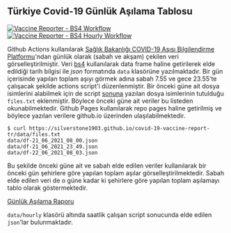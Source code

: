 ## Türkiye Covid-19 Günlük Aşılama Tablosu

[![Vaccine Reporter - BS4 Workflow](https://github.com/silverstone1903/covid-19-vaccine-report-tr/actions/workflows/main.yml/badge.svg)](https://github.com/silverstone1903/covid-19-vaccine-report-tr/actions/workflows/main.yml)
[![Vaccine Reporter - BS4 Hourly Workflow](https://github.com/silverstone1903/covid-19-vaccine-report-tr/actions/workflows/hourly_workflow.yml/badge.svg)](https://github.com/silverstone1903/covid-19-vaccine-report-tr/actions/workflows/hourly_workflow.yml)


Github Actions kullanılarak [Sağlık Bakanlığı COVID-19 Aşısı Bilgilendirme Platformu](https://covid19asi.saglik.gov.tr/)'ndan günlük olarak (sabah ve akşam) çekilen veri görselleştirilmiştir. Veri [bs4](https://github.com/silverstone1903/covid-19-vaccine-report-tr/blob/main/run.py) kullanılarak data frame haline getirilerek elde edildiği tarih bilgisi ile *json* formatında `data` klasörüne yazılmaktadır. Bir gün içerisinde yapılan toplam aşıyı görmek adına sabah 7.55 ve gece 23.55'te çalışacak şekilde actions script'i düzenlenmiştir. Bir önceki güne ait dosya isimlerini alabilmek için de script [sonuna](https://github.com/silverstone1903/covid-19-vaccine-report-tr/blob/main/run.py#L58) yazılan dosya isimlerinin tutulduğu `files.txt` eklenmiştir. Böylece önceki güne ait veriler bu listeden okunabilmektedir. Github Pages kullanılarak repo pages haline getirilmiş ve böylece yazılan verilere github.io üzerinden ulaşılabilmektedir. 


```
$ curl https://silverstone1903.github.io/covid-19-vaccine-report-tr/data/files.txt
data/df-21_06_2021_08_00.json
data/df-21_06_2021_23_49.json
data/df-22_06_2021_08_03.json
```

Bu şekilde önceki güne ait ve sabah elde edilen veriler kullanılarak bir önceki gün şehirlere göre yapılan toplam aşılar görselleştirilmektedir. Sabah elde edilen veri de o güne kadar ki şehirlere göre yapılan toplam aşılamayı tablo olarak göstermektedir.

[Günlük Aşılama Raporu](https://silverstone1903.github.io/daily-covid19-data-table/tables/Covid19AsiTurkiye.html)

`data/hourly` klasörü altında saatlik çalışan script sonucunda elde edilen `json`'lar bulunmaktadır. 
